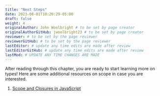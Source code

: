 ```yaml
---
title: "Next Steps"
date: 2023-08-01T10:26:29-05:00
draft: false
weight: 4
originalAuthor: John Woolbright # to be set by page creator
originalAuthorGitHub: jwoolbright23 # to be set by page creator
reviewer: # to be set by the page reviewer
reviewerGitHub: # to be set by the page reviewer
lastEditor: # update any time edits are made after review
lastEditorGitHub: # update any time edits are made after review
lastMod: # UPDATE ANY TIME CHANGES ARE MADE
---
```


After reading through this chapter, you are ready to start learning more on types! Here are some additional resources on scope in case you are interested.

1. [Scope and Closures in JavaScript](http://education.launchcode.org/intro-to-professional-web-dev/resources/intro-to-web-dev-curriculum/Scope%20and%20Closures%20in%20JavaScript.html)